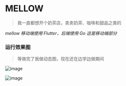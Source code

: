 # MELLOW
> 我一直都想开个奶茶店，卖卖奶茶、咖啡和甜品之类的

*mellow 移动端使用 Flutter，后端使用 Go*
*这是移动端部分*
### 运行效果图
> 等做完了我做动态图，现在还在边学边做期间

![image](http://47.116.137.69:9000/coco/20201211/20201211122612.png)

![image](http://47.116.137.69:9000/coco/20201211/20201211122623.png)
